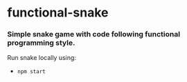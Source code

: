 # functional-snake
### Simple snake game with code following functional programming style.

Run snake locally using:

- `npm start`

